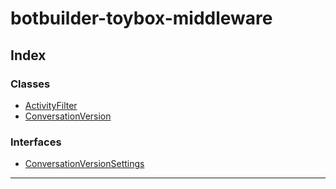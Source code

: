 


#  botbuilder-toybox-middleware


## Index

### Classes

* [ActivityFilter](classes/botbuilder_toybox_middleware.activityfilter.md)
* [ConversationVersion](classes/botbuilder_toybox_middleware.conversationversion.md)


### Interfaces

* [ConversationVersionSettings](interfaces/botbuilder_toybox_middleware.conversationversionsettings.md)



---
